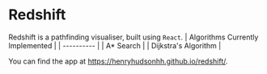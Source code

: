 # Redshift
Redshift is a pathfinding visualiser, built using `React`.
| Algorithms Currently Implemented | 
| ---------- | 
| A* Search |
| Dijkstra's Algorithm |

You can find the app at https://henryhudsonhh.github.io/redshift/.



